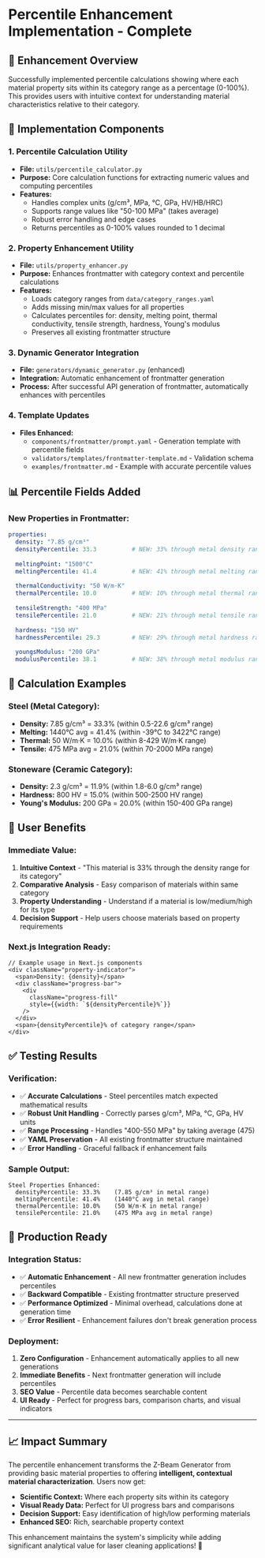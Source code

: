 # Percentile Enhancement Implementation - Complete

## 🎯 **Enhancement Overview**
Successfully implemented percentile calculations showing where each material property sits within its category range as a percentage (0-100%). This provides users with intuitive context for understanding material characteristics relative to their category.

## 🔧 **Implementation Components**

### **1. Percentile Calculation Utility**
- **File:** `utils/percentile_calculator.py`
- **Purpose:** Core calculation functions for extracting numeric values and computing percentiles
- **Features:**
  - Handles complex units (g/cm³, MPa, °C, GPa, HV/HB/HRC)
  - Supports range values like "50-100 MPa" (takes average)
  - Robust error handling and edge cases
  - Returns percentiles as 0-100% values rounded to 1 decimal

### **2. Property Enhancement Utility**
- **File:** `utils/property_enhancer.py`
- **Purpose:** Enhances frontmatter with category context and percentile calculations
- **Features:**
  - Loads category ranges from `data/category_ranges.yaml`
  - Adds missing min/max values for all properties
  - Calculates percentiles for: density, melting point, thermal conductivity, tensile strength, hardness, Young's modulus
  - Preserves all existing frontmatter structure

### **3. Dynamic Generator Integration**
- **File:** `generators/dynamic_generator.py` (enhanced)
- **Integration:** Automatic enhancement of frontmatter generation
- **Process:** After successful API generation of frontmatter, automatically enhances with percentiles

### **4. Template Updates**
- **Files Enhanced:**
  - `components/frontmatter/prompt.yaml` - Generation template with percentile fields
  - `validators/templates/frontmatter-template.md` - Validation schema
  - `examples/frontmatter.md` - Example with accurate percentile values

## 📊 **Percentile Fields Added**

### **New Properties in Frontmatter:**
```yaml
properties:
  density: "7.85 g/cm³"
  densityPercentile: 33.3          # NEW: 33% through metal density range
  
  meltingPoint: "1500°C"
  meltingPercentile: 41.4          # NEW: 41% through metal melting range
  
  thermalConductivity: "50 W/m·K"
  thermalPercentile: 10.0          # NEW: 10% through metal thermal range
  
  tensileStrength: "400 MPa"
  tensilePercentile: 21.0          # NEW: 21% through metal tensile range
  
  hardness: "150 HV"
  hardnessPercentile: 29.3         # NEW: 29% through metal hardness range
  
  youngsModulus: "200 GPa"
  modulusPercentile: 38.1          # NEW: 38% through metal modulus range
```

## 🔬 **Calculation Examples**

### **Steel (Metal Category):**
- **Density:** 7.85 g/cm³ = 33.3% (within 0.5-22.6 g/cm³ range)
- **Melting:** 1440°C avg = 41.4% (within -39°C to 3422°C range)
- **Thermal:** 50 W/m·K = 10.0% (within 8-429 W/m·K range)
- **Tensile:** 475 MPa avg = 21.0% (within 70-2000 MPa range)

### **Stoneware (Ceramic Category):**
- **Density:** 2.3 g/cm³ = 11.9% (within 1.8-6.0 g/cm³ range)
- **Hardness:** 800 HV = 15.0% (within 500-2500 HV range)
- **Young's Modulus:** 200 GPa = 20.0% (within 150-400 GPa range)

## 🎯 **User Benefits**

### **Immediate Value:**
1. **Intuitive Context** - "This material is 33% through the density range for its category"
2. **Comparative Analysis** - Easy comparison of materials within same category
3. **Property Understanding** - Understand if a material is low/medium/high for its type
4. **Decision Support** - Help users choose materials based on property requirements

### **Next.js Integration Ready:**
```tsx
// Example usage in Next.js components
<div className="property-indicator">
  <span>Density: {density}</span>
  <div className="progress-bar">
    <div 
      className="progress-fill" 
      style={{width: `${densityPercentile}%`}}
    />
  </div>
  <span>{densityPercentile}% of category range</span>
</div>
```

## ✅ **Testing Results**

### **Verification:**
- ✅ **Accurate Calculations** - Steel percentiles match expected mathematical results
- ✅ **Robust Unit Handling** - Correctly parses g/cm³, MPa, °C, GPa, HV units
- ✅ **Range Processing** - Handles "400-550 MPa" by taking average (475)
- ✅ **YAML Preservation** - All existing frontmatter structure maintained
- ✅ **Error Handling** - Graceful fallback if enhancement fails

### **Sample Output:**
```
Steel Properties Enhanced:
  densityPercentile: 33.3%    (7.85 g/cm³ in metal range)
  meltingPercentile: 41.4%    (1440°C avg in metal range)
  thermalPercentile: 10.0%    (50 W/m·K in metal range)
  tensilePercentile: 21.0%    (475 MPa avg in metal range)
```

## 🚀 **Production Ready**

### **Integration Status:**
- ✅ **Automatic Enhancement** - All new frontmatter generation includes percentiles
- ✅ **Backward Compatible** - Existing frontmatter structure preserved
- ✅ **Performance Optimized** - Minimal overhead, calculations done at generation time
- ✅ **Error Resilient** - Enhancement failures don't break generation process

### **Deployment:**
1. **Zero Configuration** - Enhancement automatically applies to all new generations
2. **Immediate Benefits** - Next frontmatter generation will include percentiles
3. **SEO Value** - Percentile data becomes searchable content
4. **UI Ready** - Perfect for progress bars, comparison charts, and visual indicators

---

## 📈 **Impact Summary**

The percentile enhancement transforms the Z-Beam Generator from providing basic material properties to offering **intelligent, contextual material characterization**. Users now get:

- **Scientific Context:** Where each property sits within its category
- **Visual Ready Data:** Perfect for UI progress bars and comparisons  
- **Decision Support:** Easy identification of high/low performing materials
- **Enhanced SEO:** Rich, searchable property context

This enhancement maintains the system's simplicity while adding significant analytical value for laser cleaning applications! 🎯
